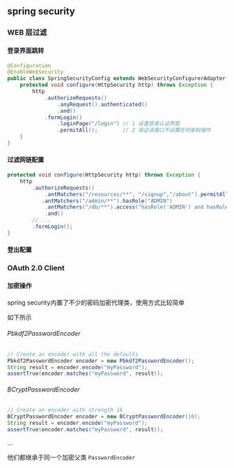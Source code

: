 ## spring security

### WEB 层过滤

#### 登录界面跳转

```java
@Configuration
@EnableWebSecurity
public class SpringSecurityConfig extends WebSecurityConfigurerAdapter{
    protected void configure(HttpSecurity http) throws Exception {
        http
            .authorizeRequests()
                .anyRequest().authenticated()
                .and()
            .formLogin()
                .loginPage("/login") // 1 设置登录认证界面
                .permitAll();        // 2 保证该接口不设置任何鉴权操作
    }		
}
```

#### 过滤网链配置

```java
protected void configure(HttpSecurity http) throws Exception {
    http
        .authorizeRequests()                                             
            .antMatchers("/resources/**", "/signup","/about").permitAll() 
           .antMatchers("/admin/**").hasRole("ADMIN")                     
            .antMatchers("/db/**").access("hasRole('ADMIN') and hasRole('DBA')")                      .anyRequest().authenticated()
            .and()
        // ...
        .formLogin();
}
```

#### 登出配置



### OAuth 2.0 Client

#### 加密操作

spring security内置了不少的密码加密代理类，使用方式比较简单

如下所示

###### Pbkdf2PasswordEncoder

```java
// Create an encoder with all the defaults
Pbkdf2PasswordEncoder encoder = new Pbkdf2PasswordEncoder();
String result = encoder.encode("myPassword");
assertTrue(encoder.matches("myPassword", result));
```

###### BCryptPasswordEncoder

```java
// Create an encoder with strength 16
BCryptPasswordEncoder encoder = new BCryptPasswordEncoder(16);
String result = encoder.encode("myPassword");
assertTrue(encoder.matches("myPassword", result));
```

...

他们都继承于同一个加密父类 `PasswordEncoder`

